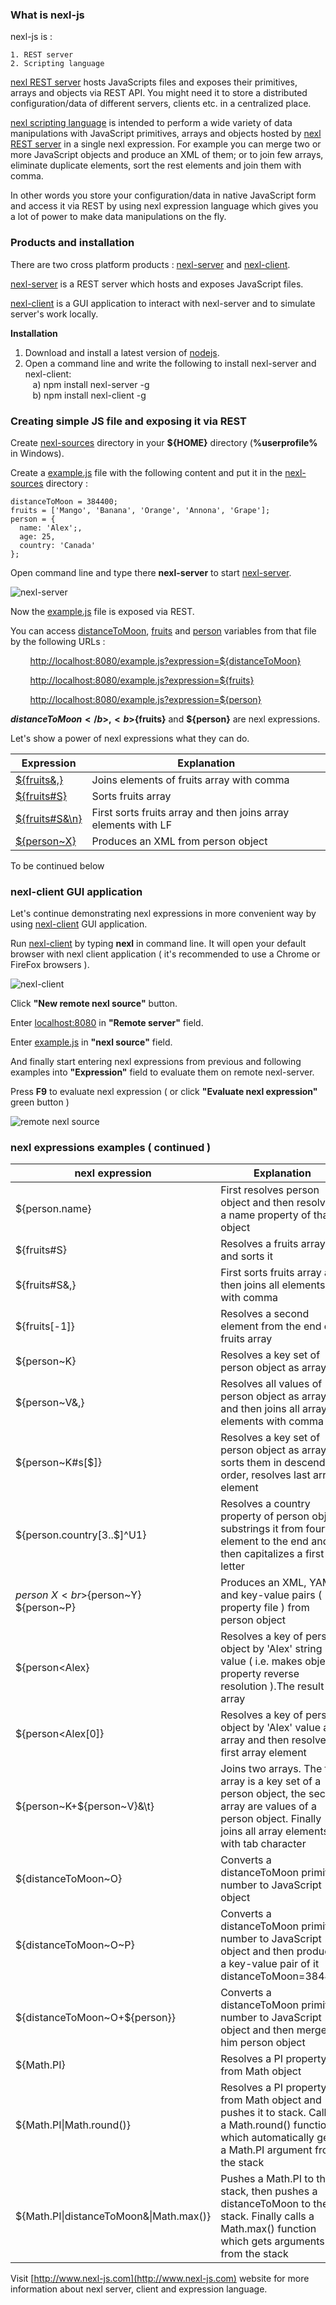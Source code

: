### What is nexl-js

nexl-js is :

    1. REST server
    2. Scripting language

<u>nexl REST server</u> hosts JavaScripts files and exposes their primitives, arrays and objects via REST API. You might need it to store a distributed configuration/data of different servers, clients etc. in a centralized place.

<u>nexl scripting language</u> is intended to perform a wide variety of data manipulations with JavaScript primitives, arrays and objects hosted by <u>nexl REST server</u> in a single nexl expression. For example you can merge two or more JavaScript objects and produce an XML of them; or to join few arrays, eliminate duplicate elements, sort the rest elements and join them with comma.

In other words you store your configuration/data in native JavaScript form and access it via REST by using nexl expression language which gives you a lot of power to make data manipulations on the fly.

### Products and installation

There are two cross platform products : <u>nexl-server</u> and <u>nexl-client</u>.

<u>nexl-server</u> is a REST server which hosts and exposes JavaScript files.

<u>nexl-client</u> is a GUI application to interact with nexl-server and to simulate server&#39;s work locally.

<b>Installation</b>

1. Download and install a latest version of [nodejs](https://nodejs.org/en/download/).
2. Open a command line and write the following to install nexl-server and nexl-client:<br/>
&nbsp;&nbsp;&nbsp;a) npm install nexl-server -g<br/>
&nbsp;&nbsp;&nbsp;b) npm install nexl-client -g


### Creating simple JS file and exposing it via REST

Create <u>nexl-sources</u> directory in your <b>${HOME}</b> directory (<b>%userprofile%</b> in Windows).

Create a <u>example.js</u> file with the following content and put it in the <u>nexl-sources</u> directory :

    distanceToMoon = 384400;
    fruits = ['Mango', 'Banana', 'Orange', 'Annona', 'Grape'];
    person = {
      name: 'Alex';,
      age: 25,
      country: 'Canada'
    };

Open command line and type there <b>nexl-server</b> to start <u>nexl-server</u>.

![](http://www.nexl-js.com/images/image01.png "nexl-server") 

Now the <u>example.js</u> file is exposed via REST.

You can access <u>distanceToMoon</u>, <u>fruits</u> and <u>person</u> variables from that file by the following URLs :

&nbsp;&nbsp;&nbsp;&nbsp;&nbsp;&nbsp;&nbsp;&nbsp;[http://localhost:8080/example.js?expression=${distanceToMoon}](http://localhost:8080/example.js?expression=%24%7BdistanceToMoon%7D)

&nbsp;&nbsp;&nbsp;&nbsp;&nbsp;&nbsp;&nbsp;&nbsp;[http://localhost:8080/example.js?expression=${fruits}](http://localhost:8080/example.js?expression=%24%7Bfruits%7D)

&nbsp;&nbsp;&nbsp;&nbsp;&nbsp;&nbsp;&nbsp;&nbsp;[http://localhost:8080/example.js?expression=${person}](http://localhost:8080/example.js?expression=%24%7Bperson%7D)

<b>${distanceToMoon}</b>, <b>${fruits}</b> and <b>${person}</b> are nexl expressions.

Let&#39;s show a power of nexl expressions what they can do.

| Expression | Explanation |
| --- | --- |
| [${fruits&amp;,}](http://localhost:8080/example.js?expression=%24%7Bfruits%26,%7D) | Joins elements of fruits array with comma |
| [${fruits#S}](http://localhost:8080/example.js?expression=%24%7Bfruits%23S%7D) | Sorts fruits array |
| [${fruits#S&amp;\n}](http://localhost:8080/example.js?expression=%24%7Bfruits%23S%26\n%7D) | First sorts fruits array and then joins array elements with LF |
| [${person~X}](http://localhost:8080/example.js?expression=%24%7Bperson~X%7D) | Produces an XML from person object |

To be continued below

### nexl-client GUI application

Let&#39;s continue demonstrating nexl expressions in more convenient way by using <u>nexl-client</u> GUI application.

Run <u>nexl-client</u> by typing <b>nexl</b> in command line. It will open your default browser with nexl client application ( it&#39;s recommended to use a Chrome or FireFox browsers ).

![](http://www.nexl-js.com/images/image02.png "nexl-client")
 
Click <b>"New remote nexl source"</b> button.

Enter <u>localhost:8080</u> in <b>"Remote server"</b> field.

Enter <u>example.js</u> in <b>"nexl source"</b> field.

And finally start entering nexl expressions from previous and following examples into <b>"Expression"</b> field to evaluate them on remote nexl-server.

Press <b>F9</b> to evaluate nexl expression ( or click <b>"Evaluate nexl expression"</b> green button )

![](http://www.nexl-js.com/images/image00.png "remote nexl source")

### nexl expressions examples ( continued )

| nexl expression | Explanation |
| --- | --- |
| ${person.name} | First resolves person object and then resolves a name property of that object |
| ${fruits#S} | Resolves a fruits array and sorts it |
| ${fruits#S&amp;,} | First sorts fruits array and then joins all elements with comma |
| ${fruits[-1]} | Resolves a second element from the end of fruits array |
| ${person~K} | Resolves a key set of person object as array |
| ${person~V&amp;,} | Resolves all values of person object as array and then joins all array elements with comma |
| ${person~K#s[$]} | Resolves a key set of person object as array, sorts them in descending order, resolves last array element |
| ${person.country[3..$]^U1} | Resolves a country property of person object, substrings it from fourth element to the end and then capitalizes a first letter |
| ${person~X}<br>${person~Y}<br>${person~P} | Produces an XML, YAML and key-value pairs ( property file ) from person object |
| ${person&lt;Alex} | Resolves a key of person object by &#39;Alex&#39; string value ( i.e. makes object property reverse resolution ).The result is array |
| ${person&lt;Alex[0]} | Resolves a key of person object by &#39;Alex&#39; value as array and then resolves a first array element |
| ${person\~K\+${person~V}&amp;\t} | Joins two arrays. The first array is a key set of a person object, the second array are values of a person object. Finally joins all array elements with tab character |
| ${distanceToMoon~O} | Converts a distanceToMoon primitive number to JavaScript object |
| ${distanceToMoon\~O\~P} | Converts a distanceToMoon primitive number to JavaScript object and then produces a key-value pair of it distanceToMoon=384400 |
| ${distanceToMoon~O+${person}} | Converts a distanceToMoon primitive number to JavaScript object and then merges to him person object |
| ${Math.PI} | Resolves a PI property from Math object |
| ${Math.PI\|Math.round()} | Resolves a PI property from Math object and pushes it to stack. Calles a Math.round() function which automatically gets a Math.PI argument from the stack |
| ${Math.PI\|distanceToMoon&\|Math.max()} | Pushes a Math.PI to the stack, then pushes a distanceToMoon to the stack. Finally calls a Math.max() function which gets arguments from the stack |



Visit [http://www.nexl-js.com](http://www.nexl-js.com) website for more information about nexl server, client and expression language.
